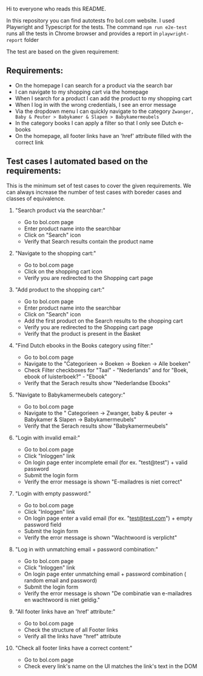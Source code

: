 Hi to everyone who reads this README. 

In this repository you can find autotests fro bol.com website. 
I used Playwright and Typescript for the tests. 
The command  `npm run e2e-test` runs all the tests in Chrome browser and provides a report in `playwright-report` folder

The test are based on the given requirement: 

## Requirements:

- On the homepage I can search for a product via the search bar
- I can navigate to my shopping cart via the homepage
- When I search for a product I can add the product to my shopping cart
- When I log in with the wrong credentials, I see an error message
- Via the dropdown menu I can quickly navigate to the category `Zwanger, Baby & Peuter > Babykamer & Slapen > Babykamermeubels`
- In the category books I can apply a filter so that I only see Dutch e-books
- On the homepage, all footer links have an 'href' attribute filled with the correct link


## Test cases I automated based on the requirements:

This is the minimum set of test cases to cover the given requirements. We can always increase the number of test cases with boreder cases and classes of equivalence. 

1. "Search product via the searchbar:"
   - Go to bol.com page
   - Enter product name into the searchbar
   - Click on "Search" icon
   - Verify that Search results contain the product name
  
2. "Navigate to the shopping cart:"
   - Go to bol.com page
   - Click on the shopping cart icon
   - Verify you are redirected to the Shopping cart page
  
3. "Add product to the shopping cart:"
   - Go to bol.com page
   - Enter product name into the searchbar
   - Click on "Search" icon
   - Add the first product on the Search results to the shopping cart
   - Verify you are redirected to the Shopping cart page
   - Verify that the product is present in the Basket
  
4. "Find Dutch ebooks in the Books category using filter:"
   - Go to bol.com page
   - Navigate to the "Categorieen -> Boeken -> Boeken -> Alle boeken"
   - Check Filter checkboxes for "Taal" - "Nederlands" and for "Boek, ebook of luisterboek?" - "Ebook"
   - Verify that the Serach results show "Nederlandse Ebooks"
  
5. "Navigate to Babykamermeubels category:"
   - Go to bol.com page
   - Navigate to the " Categorieen -> Zwanger, baby & peuter -> Babykamer & Slapen -> Babykamermeubels"
   - Verify that the Serach results show "Babykamermeubels"
  
6. "Login with invalid email:"
   - Go to bol.com page
   - Click "Inloggen" link
   - On login page enter incomplete email (for ex. "test@test") + valid password
   - Submit the login form
   - Verify the error message is shown "E-mailadres is niet correct"
  
7. "Login with empty password:"
   - Go to bol.com page
   - Click "Inloggen" link
   - On login page enter a valid email (for ex. "test@test.com") + empty password field
   - Submit the login form
   - Verify the error message is shown "Wachtwoord is verplicht"
  
8. "Log in with unmatching email + password combination:"
   - Go to bol.com page
   - Click "Inloggen" link
   - On login page enter unmatching email + password combination ( random email and password)
   - Submit the login form
   - Verify the error message is shown "De combinatie van e-mailadres en wachtwoord is niet geldig."
  
9. "All footer links have an 'href' attribute:"
    - Go to bol.com page
    - Check the structure of all Footer links
    - Verify all the links have "href" attribute
  
10. "Check all footer links have a correct content:"
    - Go to bol.com page
    - Check every link's name on the UI matches the link's text in the DOM
   
   
